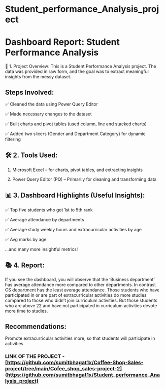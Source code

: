 # Student_performance_Analysis_project

# Dashboard Report: Student Performance Analysis

🚀 1. Project Overview:
This is a Student Performance Analysis project. The data was provided in raw form, and the goal was to extract meaningful insights from the messy dataset.

## Steps Involved:

✅ Cleaned the data using Power Query Editor

✅ Made necessary changes to the dataset

✅ Built charts and pivot tables (used column, line and stacked charts)

✅ Added two slicers (Gender and Department Category) for dynamic filtering

## 🛠 2. Tools Used:
1. Microsoft Excel – for charts, pivot tables, and extracting insights

2. Power Query Editor (PQ) – Primarily for cleaning and transforming data

## 📊 3. Dashboard Highlights (Useful Insights):
✅ Top five students who got 1st to 5th rank

✅ Average attendance by departments

✅ Average study weekly hours and extracurricular activities by age

✅ Avg marks by age

...and many more insightful metrics!

## 📚 4. Report:
If you see the dashboard, you will observe that the  ‘Business department’ has average attendance more compared to other departments. 
In contrast CS department has the least average attendance.
Those students who have participated in or are part of extracurricular activities do more studies compared to those who didn’t join curriculum activities. But those students who are above 22 and have not participated in curriculum activities devote more time to studies.

## Recommendations:
Promote extracurricular activities more, so that students will participate in activities.

### LINK OF THE PROJECT - [https://github.com/sumitbhagat1x/Coffee-Shop-Sales-project/tree/main/Cofee_shop_sales-project-2](https://github.com/sumitbhagat1x/Student_performance_Analysis_project)
